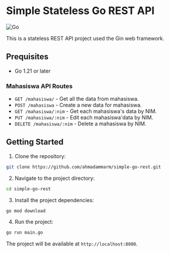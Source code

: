 # Simple Stateless Go REST API

![Go](https://img.shields.io/badge/go-%2300ADD8.svg?style=for-the-badge&logo=go&logoColor=white)

This is a stateless REST API project used the Gin web framework.

## Prequisites

- Go 1.21 or later


### Mahasiswa API Routes

- `GET /mahasiswa/` - Get all the data from mahasiswa.
- `POST /mahasiswa` - Create a new data for mahasiswa.
- `GET /mahasiswa/:nim` - Get each mahasiswa's data by NIM.
- `PUT /mahasiswa/:nim` - Edit each mahasiswa'data by NIM.
- `DELETE /mahasiswa/:nim` - Delete a mahasiswa by NIM.

## Getting Started
1. Clone the repository:

```sh
git clone https://github.com/ahmadammarm/simple-go-rest.git
```

2. Navigate to the project directory:

```sh
cd simple-go-rest
```

3. Install the project dependencies:

```sh
go mod download
```

4. Run the project:

```sh
go run main.go
```



The project will be available at `http://localhost:8080`.
